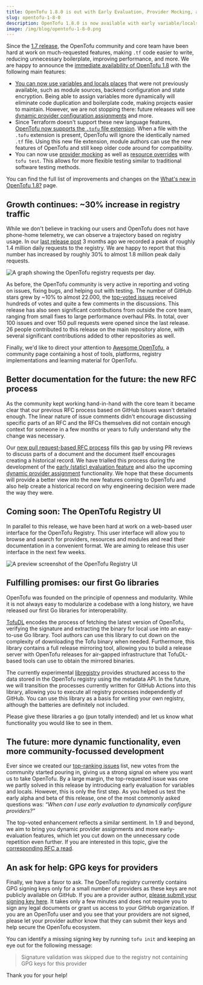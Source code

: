 ```yaml
---
title: OpenTofu 1.8.0 is out with Early Evaluation, Provider Mocking, and a coder-friendly future 
slug: opentofu-1-8-0
description: OpenTofu 1.8.0 is now available with early variable/locals evaluation, provider mocking for tests, and a future that makes every-day Tofu code a lot simpler.
image: /img/blog/opentofu-1-8-0.png
---
```


Since the [1.7 release](/blog/opentofu-1.7.0), the OpenTofu community and core team have been hard at work on much-requested features, making `.tf` code easier to write, reducing unnecessary boilerplate, improving performance, and more. We are happy to announce the [immediate availability of OpenTofu 1.8](https://github.com/opentofu/opentofu/releases/tag/v1.8.0) with the following main features:

- [You can now use variables and locals places](/docs/intro/whats-new/#early-variablelocals-evaluation) that were not previously available, such as module sources, backend configuration and state encryption. Being able to assign variables more dynamically will eliminate code duplication and boilerplate code, making projects easier to maintain. However, we are not stopping there: future releases will see [dynamic provider configuration assignments](https://github.com/opentofu/opentofu/issues/300) and more.
- Since Terraform doesn't support these new language features, [OpenTofu now supports the `.tofu` file extension](/docs/intro/whats-new/#override-files-for-opentofu-keeping-compatibility). When a file with the `.tofu` extension is present, OpenTofu will ignore the identically named `.tf` file. Using this new file extension, module authors can use the new features of OpenTofu and still keep older code around for compatibility.
- You can now use [provider mocking](/docs/intro/whats-new/#provider-mocking-in-tofu-test) as well as [resource overrides]( /docs/intro/whats-new/#resource-overrides-in-tofu-test) with `tofu test`. This allows for more flexible testing similar to traditional software testing methods.

You can find the full list of improvements and changes on the [What's new in OpenTofu 1.8?](/docs/intro/whats-new/) page.

## Growth continues: ~30% increase in registry traffic

While we don't believe in tracking our users and OpenTofu does not have phone-home telemetry, we can observe a trajectory based on registry usage. In our [last release post](/blog/opentofu-1.7.0) 3 months ago we recorded a peak of roughly 1.4 million daily requests to the registry. We are happy to report that this number has increased by roughly 30% to almost 1.8 million peak daily requests.

![A graph showing the OpenTofu registry requests per day.](/img/blog/opentofu-registry-july-2024.svg)

As before, the OpenTofu community is very active in reporting and voting on issues, fixing bugs, and helping out with testing. The number of GitHub stars grew by ~10% to almost 22.000, the [top-voted issues](https://github.com/opentofu/opentofu/issues/1496) received hundreds of votes and quite a few comments in the discussions. This release has also seen significant contributions from outside the core team, ranging from small fixes to large performance overhaul PRs. In total, over 100 issues and over 150 pull requests were opened since the last release. 26 people contributed to this release on the main repository alone, with several significant contributions added to other repositories as well.

Finally, we'd like to direct your attention to [Awesome OpenTofu](https://awesome-opentofu.com/), a community page containing a host of tools, platforms, registry implementations and learning material for OpenTofu.

## Better documentation for the future: the new RFC process

As the community kept working hand-in-hand with the core team it became clear that our previous RFC process based on GitHub Issues wasn't detailed enough. The linear nature of issue comments didn't encourage discussing specific parts of an RFC and the RFCs themselves did not contain enough context for someone in a few months or years to fully understand why the change was necessary.

Our [new pull request-based RFC process](https://github.com/opentofu/opentofu/tree/main/rfc) fills this gap by using PR reviews to discuss parts of a document and the document itself encourages creating a historical record. We have trialled this process during the development of the [early (static) evaluation feature](https://github.com/opentofu/opentofu/blob/main/rfc/20240513-static-evaluation.md) and also the upcoming [dynamic provider assignment](https://github.com/opentofu/opentofu/blob/main/rfc/20240513-static-evaluation-providers.md) functionality. We hope that these documents will provide a better view into the new features coming to OpenTofu and also help create a historical record on why engineering decision were made the way they were.

## Coming soon: The OpenTofu Registry UI

In parallel to this release, we have been hard at work on a web-based user interface for the OpenTofu Registry. This user interface will allow you to browse and search for providers, resources and modules and read their documentation in a convenient format. We are aiming to release this user interface in the next few weeks.

![A preview screenshot of the OpenTofu Registry UI](/img/blog/opentofu-registry-preview.png)

## Fulfilling promises: our first Go libraries

OpenTofu was founded on the principle of openness and modularity. While it is not always easy to modularize a codebase with a long history, we have released our first Go libraries for interoperability.

[TofuDL](https://github.com/opentofu/tofudl) encodes the process of fetching the latest version of OpenTofu, verifying the signature and extracting the binary for local use into an easy-to-use Go library. Tool authors can use this library to cut down on the complexity of downloading the Tofu binary when needed. Furthermore, this library contains a full release mirroring tool, allowing you to build a release server with OpenTofu releases for air-gapped infrastructure that TofuDL-based tools can use to obtain the mirrored binaries.

The currently experimental [libregistry](https://github.com/opentofu/libregistry) provides structured access to the data stored in the OpenTofu registry using the metadata API. In the future, we will transition the processes currently written for GitHub Actions into this library, allowing you to execute all registry processes independently of GitHub. You can use this library as a basis for writing your own registry, although the batteries are definitely not included.

Please give these libraries a go (pun totally intended) and let us know what functionality you would like to see in them.

## The future: more dynamic functionality, even more community-focussed development

Ever since we created our [top-ranking issues](https://github.com/opentofu/opentofu/issues/1496) list, new votes from the community started pouring in, giving us a strong signal on where you want us to take OpenTofu. By a large margin, the top-requested issue was one we partly solved in this release by introducing early evaluation for variables and locals. However, this is only the first step. As you helped us test the early alpha and beta of this release, one of the most commonly asked questions was: *“When can I use early evaluation to dynamically configure providers?”*

The top-voted enhancement reflects a similar sentiment. In 1.9 and beyond, we aim to bring you dynamic provider assignments and more early-evaluation features, which let you cut down on the unnecessary code repetition even further. If you are interested in this topic, give the [corresponding RFC a read](https://github.com/opentofu/opentofu/blob/main/rfc/20240513-static-evaluation-providers.md).

## An ask for help: GPG keys for providers

Finally, we have a favor to ask. The OpenTofu registry currently contains GPG signing keys only for a small number of providers as these keys are not publicly available on GitHub. If you are a provider author, [please submit your signing key here](https://github.com/opentofu/registry/issues/new/choose). It takes only a few minutes and does not require you to sign any legal documents or grant us access to your GitHub organization. If you are an OpenTofu user and you see that your providers are not signed, please let your provider author know that they can submit their keys and help secure the OpenTofu ecosystem.

You can identify a missing signing key by running `tofu init` and keeping an eye out for the following message:

> Signature validation was skipped due to the registry not containing GPG keys for this provider

Thank you for your help!
